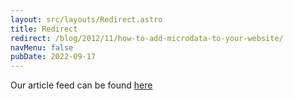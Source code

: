 ```yaml
---
layout: src/layouts/Redirect.astro
title: Redirect
redirect: /blog/2012/11/how-to-add-microdata-to-your-website/
navMenu: false
pubDate: 2022-09-17
---
```

<div>
Our article feed can be found <a href="/blog/2012/11/how-to-add-microdata-to-your-website/">here</a>
</div>
